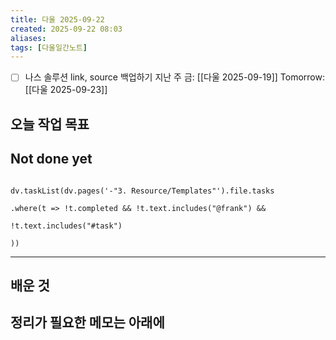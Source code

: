 ```yaml
---
title: 다울 2025-09-22
created: 2025-09-22 08:03
aliases: 
tags: [다울일간노트]
---
```


- [ ] 나스 솔루션 link, source 백업하기
지난 주 금: [[다울 2025-09-19]]
Tomorrow: [[다울 2025-09-23]] 




## 오늘 작업 목표




## Not done yet

```dataviewjs

dv.taskList(dv.pages('-"3. Resource/Templates"').file.tasks

.where(t => !t.completed && !t.text.includes("@frank") &&

!t.text.includes("#task")

))

```

---

## 배운 것




## 정리가 필요한 메모는 아래에




